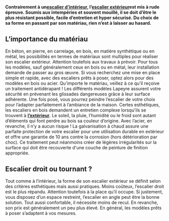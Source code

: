 ##
**Contrairement à un**[**escalier d’intérieur**](/escaliers-interieur-CCN0227)**, l’**[**escalier extérieur**](/escaliers-exterieurs-CCN0065)**est mis à rude épreuve. Soumis aux intempéries et souvent mouillé, il se doit d’être le plus résistant possible, facile d’entretien et hyper sécurisé. Du choix de sa forme en passant par son matériau, rien n’est à laisser au hasard.**
##  L’importance du matériau
En béton, en pierre, en carrelage, en bois, en matière synthétique ou en métal, les possibilités en termes de matériaux sont multiples pour réaliser son escalier extérieur. Attention toutefois aux travaux à prévoir. Pour tous les modèles, sauf généralement ceux en bois ou en métal, leur installation demande de passer au gros œuvre. Si vous recherchez une mise en place simple et rapide, avec des escaliers prêts à poser, optez alors pour des modèles en bois ou acier.
Qu’importe le matériau, veillez à ce qu’il reçoive un traitement antidérapant ! Les différents modèles Lapeyre assurent votre sécurité en prévenant les glissades dangereuses grâce à leur surface adhérente. Une fois posé, vous pourrez peindre l’escalier de votre choix pour l’adapter parfaitement à l’ambiance de la maison.
Certes esthétiques, les escaliers en bois demandent un entretien complexe lorsqu’ils se trouvent à **[l’extérieur](/exterieur-jardin-CCU0008)**. Le soleil, la pluie, l’humidité ou le froid sont autant d’éléments qui font perdre au bois sa couleur d’origine.
Avec l’acier, en revanche, il n’y a aucun risque ! La galvanisation à chaud assure une parfaite protection de votre escalier pour une utilisation durable en extérieur et offre une garantie de 10 ans contre la corrosion (hors détérioration par choc). Ce traitement peut néanmoins créer de légères irrégularités sur la surface qui doit être recouverte d'une couche de peinture de finition appropriée.
##  Escalier droit ou tournant ?
Tout comme à l’intérieur, la forme de son escalier extérieur se définit selon des critères esthétiques mais aussi pratiques. Moins coûteux, l’escalier droit est le plus répandu. Attention toutefois à la place qu’il occupe. Si justement, vous disposez d’un espace restreint, l’escalier en angle peut être la bonne solution. Tout aussi confortable, il nécessite moins de recul. En revanche, son prix est généralement un peu plus élevé. En général, les modèles prêts à poser s’adaptent à vos mesures.